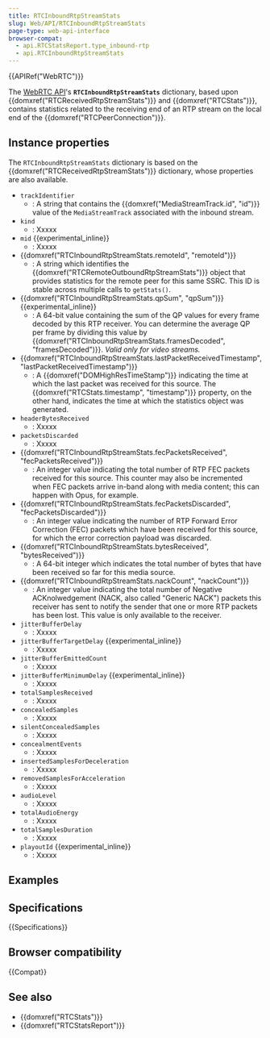 ```yaml
---
title: RTCInboundRtpStreamStats
slug: Web/API/RTCInboundRtpStreamStats
page-type: web-api-interface
browser-compat:
  - api.RTCStatsReport.type_inbound-rtp
  - api.RTCInboundRtpStreamStats
---
```


{{APIRef("WebRTC")}}

The [WebRTC API](/en-US/docs/Web/API/WebRTC_API)'s **`RTCInboundRtpStreamStats`** dictionary, based upon {{domxref("RTCReceivedRtpStreamStats")}} and {{domxref("RTCStats")}}, contains statistics related to the receiving end of an RTP stream on the local end of the {{domxref("RTCPeerConnection")}}.

## Instance properties

The `RTCInboundRtpStreamStats` dictionary is based on the {{domxref("RTCReceivedRtpStreamStats")}} dictionary, whose properties are also available.

<!-- RTCInboundRtpStreamStats -->

- `trackIdentifier`
  - : A string that contains the {{domxref("MediaStreamTrack.id", "id")}} value of the `MediaStreamTrack` associated with the inbound stream.
- `kind` <!-- note, duplicate from RTCRtpStreamStats above, probably only one. -->
  - : Xxxxx
- `mid` {{experimental_inline}}
  - : Xxxxx
- {{domxref("RTCInboundRtpStreamStats.remoteId", "remoteId")}}
  - : A string which identifies the {{domxref("RTCRemoteOutboundRtpStreamStats")}} object that provides statistics for the remote peer for this same SSRC.
    This ID is stable across multiple calls to `getStats()`.
    <!-- - `framesDecoded`: not implemented (bcd testing) 
    - {{domxref("RTCInboundRtpStreamStats.framesDecoded", "framesDecoded")}}
      - : A long integer value indicating the total number of frames of video which have been correctly decoded so far for this media source.
      This is the number of frames that would have been rendered if none were dropped.
      _Only valid for video streams._
    -->
    <!-- - `keyFramesDecoded`: not implemented (bcd testing) -->
    <!-- framesRendered: not implemented (bcd testing) -->
    <!-- framesDropped: not implemented (bcd testing) -->
    <!-- frameWidth: not implemented (bcd testing) -->
    <!-- frameHeight: not implemented (bcd testing) -->
    <!-- framesPerSecond: not implemented (bcd testing) -->
- {{domxref("RTCInboundRtpStreamStats.qpSum", "qpSum")}} {{experimental_inline}} <!-- NOTE - isn't it? - no current implementers -->
  - : A 64-bit value containing the sum of the QP values for every frame decoded by this RTP receiver. You can determine the average QP per frame by dividing this value by {{domxref("RTCInboundRtpStreamStats.framesDecoded", "framesDecoded")}}.
  _Valid only for video streams._
    <!-- totalDecodeTime: not implemented (bcd testing) -->
    <!-- totalInterFrameDelay: not implemented (bcd testing) -->
    <!-- totalSquaredInterFrameDelay: not implemented (bcd testing) -->
    <!-- pauseCount: not implemented (bcd testing) -->
    <!-- totalPausesDuration: not implemented (bcd testing) -->
    <!-- freezeCount: not implemented (bcd testing) -->
    <!-- totalFreezesDuration: not implemented (bcd testing) -->
- {{domxref("RTCInboundRtpStreamStats.lastPacketReceivedTimestamp", "lastPacketReceivedTimestamp")}}
  - : A {{domxref("DOMHighResTimeStamp")}} indicating the time at which the last packet was received for this source.
    The {{domxref("RTCStats.timestamp", "timestamp")}} property, on the other hand, indicates the time at which the statistics object was generated.
- `headerBytesReceived`
  - : Xxxxx
- `packetsDiscarded`
  - : Xxxxx
- {{domxref("RTCInboundRtpStreamStats.fecPacketsReceived", "fecPacketsReceived")}}
  - : An integer value indicating the total number of RTP FEC packets received for this source.
    This counter may also be incremented when FEC packets arrive in-band along with media content; this can happen with Opus, for example.
- {{domxref("RTCInboundRtpStreamStats.fecPacketsDiscarded", "fecPacketsDiscarded")}}
  - : An integer value indicating the number of RTP Forward Error Correction (FEC) packets which have been received for this source, for which the error correction payload was discarded.
- {{domxref("RTCInboundRtpStreamStats.bytesReceived", "bytesReceived")}}
  - : A 64-bit integer which indicates the total number of bytes that have been received so far for this media source.
- {{domxref("RTCInboundRtpStreamStats.nackCount", "nackCount")}}
  - : An integer value indicating the total number of Negative ACKnolwedgement (NACK, also called "Generic NACK") packets this receiver has sent to notify the sender that one or more RTP packets has been lost.
    This value is only available to the receiver.
    <!-- firCount: not implemented (bcd testing) 
    - {{domxref("RTCInboundRtpStreamStats.firCount", "firCount")}}
      - : An integer value which indicates the total number of Full Intra Request (FIR) packets which this receiver has sent to the sender.
        This is an indicator of how often the stream has lagged, requiring frames to be skipped in order to catch up.
        This value is only available for video streams.
    -->
    <!-- pliCount: not implemented (bcd testing) 
    - {{domxref("RTCInboundRtpStreamStats.pliCount", "pliCount")}}
      - : An integer specifying the number of times the receiver has notified the sender that some amount of encoded video data for one or more frames has been lost, using Picture Loss Indication (PLI) packets.
        This is only available for video streams.
    -->
    <!-- totalProcessingDelay: not implemented (bcd testing) -->
    <!-- estimatedPlayoutTimestamp: not implemented (bcd testing) -->
- `jitterBufferDelay`
  - : Xxxxx
- `jitterBufferTargetDelay` {{experimental_inline}}
  - : Xxxxx
- `jitterBufferEmittedCount`
  - : Xxxxx
- `jitterBufferMinimumDelay` {{experimental_inline}}
  - : Xxxxx
- `totalSamplesReceived`
  - : Xxxxx
- `concealedSamples`
  - : Xxxxx
- `silentConcealedSamples`
  - : Xxxxx
- `concealmentEvents`
  - : Xxxxx
- `insertedSamplesForDeceleration`
  - : Xxxxx
- `removedSamplesForAcceleration`
  - : Xxxxx
- `audioLevel`
  - : Xxxxx
- `totalAudioEnergy`
  - : Xxxxx
- `totalSamplesDuration`
  - : Xxxxx
    <!-- framesReceived: not implemented (bcd testing) -->
    <!-- decoderImplementation: not implemented (bcd testing) -->
- `playoutId` {{experimental_inline}}
  - : Xxxxx
    <!-- powerEfficientDecoder: not implemented (bcd testing) -->
    <!-- framesAssembledFromMultiplePackets: not implemented (bcd testing) -->
    <!-- totalAssemblyTime: not implemented (bcd testing) -->
    <!-- retransmittedPacketsReceived: not implemented (bcd testing) -->
    <!-- retransmittedBytesReceived: not implemented (bcd testing) -->

<!-- These no longer exist - also have to remove their sub-pages. Not in spec. Not implemented AFAI,>
<!-- averageRtcpInterval -->
<!-- packetsDuplicated  -->
<!-- RTCInboundRtpStreamStats.packetsFailedDecryption -->
<!-- RTCInboundRtpStreamStats.perDscpPacketsReceived -->
<!-- RTCInboundRtpStreamStats.receiverId -->
<!-- RTCInboundRtpStreamStats.sliCount -->
<!-- RTCInboundRtpStreamStats.trackId -->
<!-- RTCInboundRtpStreamStats.trackId : marked as deprecated inline but not testable. Just deleting -->

## Examples

## Specifications

{{Specifications}}

## Browser compatibility

{{Compat}}

## See also

- {{domxref("RTCStats")}}
- {{domxref("RTCStatsReport")}}
